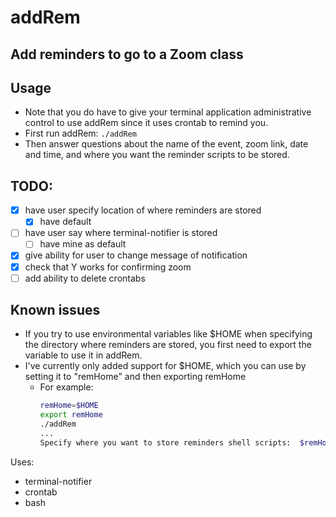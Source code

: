 # addRem
## Add reminders to go to a Zoom class 
## Usage
- Note that you do have to give your terminal application administrative control to use addRem since it uses crontab to remind you.
- First run addRem: `./addRem`
- Then answer questions about the name of the event, zoom link, date and time, and where you want the reminder scripts to be stored.

## TODO:
- [x] have user specify location of where reminders are stored
  - [x] have default
- [ ] have user say where terminal-notifier is stored
  - [ ] have mine as default
- [x] give ability for user to change message of notification
- [x] check that Y works for confirming zoom
- [ ] add ability to delete crontabs

## Known issues
- If you try to use environmental variables like $HOME when specifying the directory where reminders are stored, you first need to export the variable to use it in addRem. 
- I've currently only added support for $HOME, which you can use by setting it to "remHome" and then exporting remHome
  - For example: 
    ```bash 
    remHome=$HOME 
    export remHome    
    ./addRem
    ...
    Specify where you want to store reminders shell scripts:  $remHome
    ```
Uses:
- terminal-notifier
- crontab
- bash


